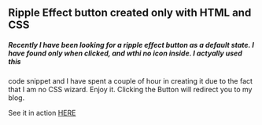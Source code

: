 ## Ripple Effect button created only with HTML and CSS

##### Recently I have been looking for a ripple effect button as a default state. I have found only when clicked, and wthi no icon inside. I actyally used this
code snippet and I have spent a couple of hour in creating it due to the fact that I am no CSS wizard. Enjoy it.
Clicking the Button will redirect you to my blog.

See it in action [HERE](https://luc-constantin.github.io/ripple-effect-donate-button/)
